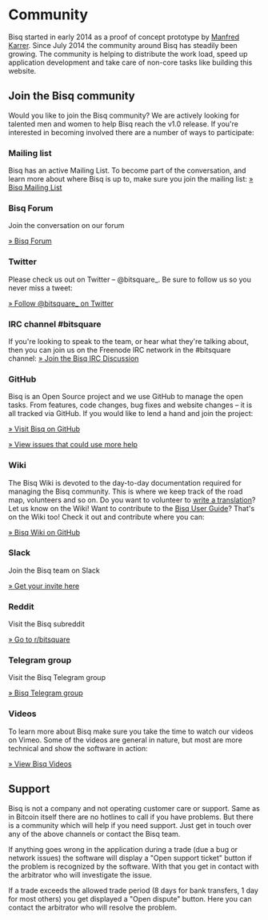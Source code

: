 
# Community

Bisq started in early 2014 as a proof of concept prototype by [Manfred Karrer](https://plus.google.com/106046176723553419722/posts). Since July 2014 the community around Bisq has steadily been growing. The community is helping to distribute the work load, speed up application development and take care of non-core tasks like building this website.

## Join the Bisq community

Would you like to join the Bisq community? We are actively looking for talented men and women to help Bisq reach the v1.0 release. If you're interested in becoming involved there are a number of ways to participate:

### Mailing list

Bisq has an active Mailing List. To become part of the conversation, and learn more about where Bisq is up to, make sure you join the mailing list:
[» Bisq Mailing List](https://groups.google.com/forum/#!forum/bitsquare)

### Bisq Forum

Join the conversation on our forum

[» Bisq Forum](https://forum.bitsquare.io/)

### Twitter

Please check us out on Twitter – @bitsquare_. Be sure to follow us so you never miss a tweet:

[» Follow @bitsquare_ on Twitter](https://twitter.com/bitsquare_)

### IRC channel #bitsquare

If you're looking to speak to the team, or hear what they're talking about, then you can join us on the Freenode IRC network in the #bitsquare channel:
[» Join the Bisq IRC Discussion](https://webchat.freenode.net/?channels=bitsquare)

### GitHub

Bisq is an Open Source project and we use GitHub to manage the open tasks. From features, code changes, bug fixes and website changes – it is all tracked via GitHub. If you would like to lend a hand and join the project:

[» Visit Bisq on GitHub](https://github.com/bisq-network/exchange)

[» View issues that could use more help](https://github.com/bisq-network/exchange/issues)

### Wiki

The Bisq Wiki is devoted to the day-to-day documentation required for managing the Bisq community. This is where we keep track of the road map, volunteers and so on. Do you want to volunteer to [write a translation](https://github.com/bisq-network/exchange/wiki/Internationalization)? Let us know on the Wiki! Want to contribute to the [Bisq User Guide](https://github.com/bisq-network/exchange/wiki/User-Guide)? That's on the Wiki too! Check it out and contribute where you can:

[» Bisq Wiki on GitHub](https://github.com/bisq-network/exchange/wiki)

### Slack

Join the Bisq team on Slack

[» Get your invite here](https://bisq-slack.herokuapp.com/)

### Reddit

Visit the Bisq subreddit

[» Go to r/bitsquare](https://www.reddit.com/r/bitsquare)

### Telegram group

Visit the Bisq Telegram group

[» Bisq Telegram group](https://telegram.me/bitsquare)

### Videos

To learn more about Bisq make sure you take the time to watch our videos on Vimeo. Some of the videos are general in nature, but most are more technical and show the software in action:

[» View Bisq Videos](https://vimeo.com/getbitsquare)

## Support

Bisq is not a company and not operating customer care or support. Same as in Bitcoin itself there are no hotlines to call if you have problems. But there is a community which will help if you need support. Just get in touch over any of the above channels or contact the Bisq team.

If anything goes wrong in the application during a trade (due a bug or network issues) the software will display a "Open support ticket" button if the problem is recognized by the software. With that you get in contact with the arbitrator who will investigate the issue.

If a trade exceeds the allowed trade period (8 days for bank transfers, 1 day for most others) you get displayed a "Open dispute" button. Here you can contact the arbitrator who will resolve the problem.
